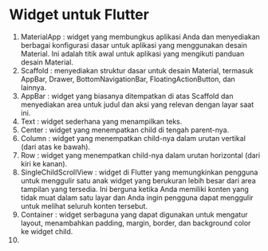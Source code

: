 # Widget untuk Flutter
1. MaterialApp : widget yang membungkus aplikasi Anda dan menyediakan berbagai konfigurasi dasar untuk aplikasi yang menggunakan desain Material. Ini adalah titik awal untuk aplikasi yang mengikuti panduan desain Material.
2. Scaffold : menyediakan struktur dasar untuk desain Material, termasuk AppBar, Drawer, BottomNavigationBar, FloatingActionButton, dan lainnya.
3. AppBar : widget yang biasanya ditempatkan di atas Scaffold dan menyediakan area untuk judul dan aksi yang relevan dengan layar saat ini.
4. Text : widget sederhana yang menampilkan teks.
5. Center : widget yang menempatkan child di tengah parent-nya.
6. Column : widget yang menempatkan child-nya dalam urutan vertikal (dari atas ke bawah).
7. Row : widget yang menempatkan child-nya dalam urutan horizontal (dari kiri ke kanan).
8. SingleChildScrollView : widget di Flutter yang memungkinkan pengguna untuk menggulir satu anak widget yang berukuran lebih besar dari area tampilan yang tersedia. Ini berguna ketika Anda memiliki konten yang tidak muat dalam satu layar dan Anda ingin pengguna dapat menggulir untuk melihat seluruh konten tersebut.
9. Container : widget serbaguna yang dapat digunakan untuk mengatur layout, menambahkan padding, margin, border, dan background color ke widget child.
10. 
